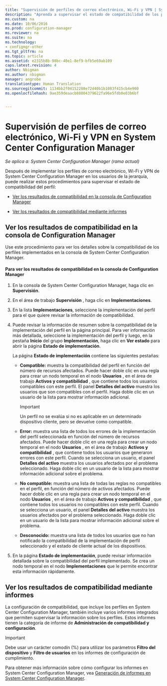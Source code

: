 ```yaml
---
title: "Supervisión de perfiles de correo electrónico, Wi-Fi y VPN | System Center Configuration Manager"
description: "Aprenda a supervisar el estado de compatibilidad de los perfiles de correo electrónico, Wi-Fi y VPN en System Center Configuration Manager."
ms.custom: na
ms.date: 10/06/2016
ms.prod: configuration-manager
ms.reviewer: na
ms.suite: na
ms.technology:
- configmgr-other
ms.tgt_pltfrm: na
ms.topic: article
ms.assetid: e2315b8b-98bc-40e1-8ef9-bfb5e69ab109
caps.latest.revision: 4
author: Nbigman
ms.author: nbigman
manager: angrobe
translationtype: Human Translation
ms.sourcegitcommit: 1134bb2f04152288e72d40b1b1083f415cb4e900
ms.openlocfilehash: 9ae359deaacb88804379622fa96e5fdb0e03b6bf


---
```


# <a name="monitor-email-wi-fi-and-vpn-profiles-in-system-center-configuration-manager"></a>Supervisión de perfiles de correo electrónico, Wi-Fi y VPN en System Center Configuration Manager

*Se aplica a: System Center Configuration Manager (rama actual)*

Después de implementar los perfiles de correo electrónico, Wi-Fi y VPN de System Center Configuration Manager en los usuarios de la jerarquía, puede realizar estos procedimientos para supervisar el estado de compatibilidad del perfil:  

-   [Ver los resultados de compatibilidad en la consola de Configuration Manager](#BKMK_console)  

-   [Ver los resultados de compatibilidad mediante informes](#BKMK_Reports)  

##  <a name="a-namebkmkconsolea-how-to-view-compliance-results-in-the-configuration-manager-console"></a><a name="BKMK_console"></a> Ver los resultados de compatibilidad en la consola de Configuration Manager  
 Use este procedimiento para ver los detalles sobre la compatibilidad de los perfiles implementados en la consola de System Center Configuration Manager.  

#### <a name="to-view-compliance-results-in-the-configuration-manager-console"></a>Para ver los resultados de compatibilidad en la consola de Configuration Manager  

1.  En la consola de System Center Configuration Manager, haga clic en **Supervisión**.  

2.  En el área de trabajo **Supervisión** , haga clic en **Implementaciones**.  

3.  En la lista **Implementaciones**, seleccione la implementación del perfil para el que quiere revisar la información de compatibilidad.  

4.  Puede revisar la información de resumen sobre la compatibilidad de la implementación del perfil en la página principal. Para ver información más detallada, seleccione la implementación del perfil y luego, en la pestaña **Inicio** del grupo **Implementación**, haga clic en **Ver estado** para abrir la página **Estado de implementación**.  

     La página **Estado de implementación** contiene las siguientes pestañas:  

    -   **Compatible:** muestra la compatibilidad del perfil en función del número de recursos afectados. Puede hacer doble clic en una regla para crear un nodo temporal en el nodo **Usuarios** , en el área de trabajo **Activos y compatibilidad** , que contiene todos los usuarios compatibles con este perfil. El panel **Detalles del activo** muestra los usuarios que son compatibles con el perfil. Haga doble clic en un usuario de la lista para mostrar información adicional.  

        > [!IMPORTANT]  
        >  Un perfil no se evalúa si no es aplicable en un determinado dispositivo cliente, pero se devuelve como compatible.  

    -   **Error:** muestra una lista de todos los errores de la implementación del perfil seleccionada en función del número de recursos afectados. Puede hacer doble clic en una regla para crear un nodo temporal en el nodo **Usuarios** , en el área de trabajo **Activos y compatibilidad** , que contiene todos los usuarios que generaron errores con este perfil. Cuando se selecciona un usuario, el panel **Detalles del activo** muestra los usuarios afectados por el problema seleccionado. Haga doble clic en un usuario de la lista para mostrar información adicional sobre el problema.  

    -   **No compatible:** muestra una lista de todas las reglas no compatibles en el perfil, en función del número de activos afectados. Puede hacer doble clic en una regla para crear un nodo temporal en el nodo **Usuarios** , en el área de trabajo **Activos y compatibilidad** , que contiene todos los usuarios no compatibles con este perfil. Cuando se selecciona un usuario, el panel **Detalles del activo** muestra los usuarios afectados por el problema seleccionado. Haga doble clic en un usuario de la lista para mostrar información adicional sobre el problema.  

    -   **Desconocido:** muestra una lista de todos los usuarios que no han notificado la compatibilidad de la implementación de perfil seleccionado y el estado de cliente actual de los dispositivos.  

5.  En la página **Estado de implementación**, puede revisar información detallada sobre la compatibilidad del perfil implementado. Se crea un nodo temporal en el nodo **Implementaciones** que le permite encontrar esta información rápidamente.  

##  <a name="a-namebkmkreportsa-how-to-view-compliance-results-by-using-reports"></a><a name="BKMK_Reports"></a> Ver los resultados de compatibilidad mediante informes  
 La configuración de compatibilidad, que incluye los perfiles en System Center Configuration Manager, también incluye varios informes integrados que permiten supervisar la información sobre los perfiles. Estos informes tienen la categoría de informe de **Administración de compatibilidad y configuración**.  

> [!IMPORTANT]  
>  Debe usar un carácter comodín (%) para utilizar los parámetros **Filtro del dispositivo** y **Filtro de usuarios** en los informes de configuración de cumplimiento.  

 Para obtener más información sobre cómo configurar los informes en System Center Configuration Manager, vea [Generación de informes en System Center Configuration Manager](../../core/servers/manage/reporting.md).  



<!--HONumber=Nov16_HO1-->


